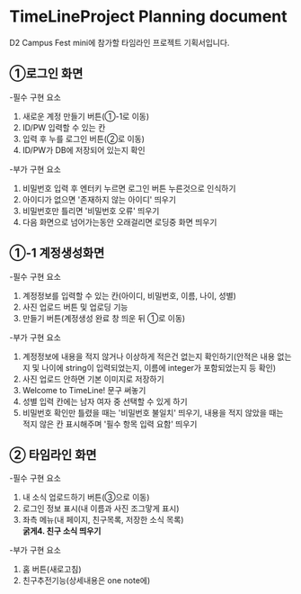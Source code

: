 # TimeLineProject Planning document
D2 Campus Fest mini에 참가할 타임라인 프로젝트 기획서입니다. 

①로그인 화면
-----------------
-필수 구현 요소  
1. 새로운 계정 만들기 버튼(①-1로 이동)  
2. ID/PW 입력할 수 있는 칸
3. 입력 후 누를 로그인 버튼(②로 이동)
4. ID/PW가 DB에 저장되어 있는지 확인   

-부가 구현 요소  
1. 비밀번호 입력 후 엔터키 누르면 로그인 버튼 누른것으로 인식하기
2. 아이디가 없으면 '존재하지 않는 아이디' 띄우기
3. 비밀번호만 틀리면 '비밀번호 오류' 띄우기
4. 다음 화면으로 넘어가는동안 오래걸리면 로딩중 화면 띄우기

①-1 계정생성화면
--------------
-필수 구현 요소  
1. 계정정보를 입력할 수 있는 칸(아이디, 비밀번호, 이름, 나이, 성별)
2. 사진 업로드 버튼 및 업로딩 기능
3. 만들기 버튼(계정생성 완료 창 띄운 뒤 ①로 이동)

-부가 구현 요소  
1. 계정정보에 내용을 적지 않거나 이상하게 적은건 없는지 확인하기(안적은 내용 없는지 및 나이에 string이 입력되었는지, 이름에 integer가 포함되었는지 등 확인)
2. 사진 업로드 안하면 기본 이미지로 저장하기
3. Welcome to TimeLine! 문구 써놓기
4. 성별 입력 칸에는 남자 여자 중 선택할 수 있게 하기
5. 비밀번호 확인만 틀렸을 때는 '비밀번호 불일치' 띄우기, 내용을 적지 않았을 때는 적지 않은 칸 표시해주며 '필수 항목 입력 요함' 띄우기

② 타임라인 화면
-------------------
-필수 구현 요소  
1. 내 소식 업로드하기 버튼(③으로 이동)
2. 로그인 정보 표시(내 이름과 사진 조그맣게 표시)
3. 좌측 메뉴(내 페이지, 친구목록, 저장한 소식 목록)  
**굵게4. 친구 소식 띄우기**

-부가 구현 요소  
1. 홈 버튼(새로고침)
2. 친구추전기능(상세내용은 one note에)
